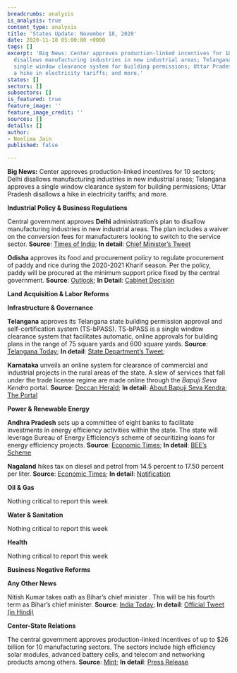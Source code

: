 ```yaml
---
breadcrumbs: analysis
is_analysis: true
content_type: analysis
title: 'States Update: November 18, 2020'
date: 2020-11-18 05:00:00 +0000
tags: []
excerpt: 'Big News: Center approves production-linked incentives for 10 sectors; Delhi
  disallows manufacturing industries in new industrial areas; Telangana approves a
  single window clearance system for building permissions; Uttar Pradesh disallows
  a hike in electricity tariffs; and more.'
states: []
sectors: []
subsectors: []
is_featured: true
feature_image: ''
feature_image_credit: ''
sources: []
details: []
author:
- Neelima Jain
published: false

---
```

**Big News:** Center approves production-linked incentives for 10 sectors; Delhi disallows manufacturing industries in new industrial areas; Telangana approves a single window clearance system for building permissions; Uttar Pradesh disallows a hike in electricity tariffs; and more.

**Industrial Policy & Business Regulations**

Central government approves **Delhi** administration’s plan to disallow manufacturing industries in new industrial areas. The plan includes a waiver on the conversion fees for manufacturers looking to switch to the service sector. **Source**: [Times of India](https://timesofindia.indiatimes.com/city/delhi/no-conversion-fee-for-any-old-industry-for-service-shift/articleshow/79159517.cms); **In detail**: [Chief Minister’s Tweet](https://twitter.com/ArvindKejriwal/status/1323245385314299905)

**Odisha** approves its food and procurement policy to regulate procurement of paddy and rice during the 2020-2021 Kharif season. Per the policy, paddy will be procured at the minimum support price fixed by the central government. **Source**: [Outlook](https://www.outlookindia.com/newsscroll/odisha-govt-approves-food--procurement-policy-for-kharif-marketing-season-20202021/1975304); **In Detail**: [Cabinet Decision](https://cabinet.odisha.gov.in/UploadedDOC/11032_MEDIA_5.PDF)

**Land Acquisition & Labor Reforms**

**Infrastructure & Governance**

**Telangana** approves its Telangana state building permission approval and self-certification system (TS-bPASS). TS-bPASS is a single window clearance system that facilitates automatic, online approvals for building plans in the range of 75 square yards and 600 square yards. **Source**: [Telangana Today](https://telanganatoday.com/ts-bpass-a-new-benchmark); **In detail**: [State Department’s Tweet](https://twitter.com/KTRTRS/status/1328190989891031040?s=20);

**Karnataka** unveils an online system for clearance of commercial and industrial projects in the rural areas of the state. A slew of services that fall under the trade license regime are made online through the _Bapuji Seva Kendra_ portal. **Source**: [Deccan Herald](https://www.deccanherald.com/state/karnataka-goes-online-with-business-approvals-in-rural-areas-914508.html); **In detail**: [About Bapuji Seva Kendra](https://bsk.karnataka.gov.in/Images/BSK%20detailed%20User%20Manual%20User.pdf); [The Portal](https://bsk.karnataka.gov.in/)

**Power & Renewable Energy**

**Andhra Pradesh** sets up a committee of eight banks to facilitate investments in energy efficiency activities within the state. The state will leverage Bureau of Energy Efficiency’s scheme of securitizing loans for energy efficiency projects. **Source**: [Economic Times](https://energy.economictimes.indiatimes.com/news/power/andhra-pradesh-panel-set-up-to-aid-energy-efficiency-projects/79240492); **In detail**: [BEE’s Scheme](https://beeindia.gov.in/sites/default/files/PRGFEE_0.pdf)

**Nagaland** hikes tax on diesel and petrol from 14.5 percent to 17.50 percent per liter. **Source**: [Economic Times](https://energy.economictimes.indiatimes.com/news/oil-and-gas/tax-on-fuels-hiked-in-nagaland/79202597); **In detail**: [Notification](http://nagalandtax.nic.in/docs/Notification/Act/Issued%20by%20Finance%20Department/Petroleum/2020/Petro%20rate.jpg)

**Oil & Gas**

Nothing critical to report this week

**Water & Sanitation**

Nothing critical to report this week

**Health**

Nothing critical to report this week

**Business Negative Reforms**

**Any Other News**

Nitish Kumar takes oath as Bihar’s chief minister . This will be his fourth term as Bihar’s chief minister. **Source**: [India Today](https://www.indiatoday.in/india/story/nitish-kumar-swearing-in-bihar-2-deputy-chief-minister-highlights-1741202-2020-11-16); **In detail**: [Official Tweet (in Hindi)](https://twitter.com/NitishKumar/status/1328338766562349056)

**Center-State Relations**

The central government approves production-linked incentives of up to $26 billion for 10 manufacturing sectors. The sectors include high efficiency solar modules, advanced battery cells, and telecom and networking products among others. **Source**: [Mint](https://www.livemint.com/politics/policy/govt-approves-pli-scheme-worth-up-to-rs-2-crore-for-10-sectors-11605087917126.html); **In detail**: [Press Release](https://pib.gov.in/PressReleasePage.aspx?PRID=1671912)